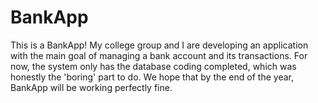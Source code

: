 # BankApp
This is a BankApp!
My college group and I are developing an application with the main goal of managing a bank account and its transactions. 
For now, the system only has the database coding completed, which was honestly the 'boring' part to do. We hope that by the end of the year, BankApp will be working perfectly fine.
